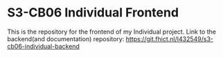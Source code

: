 # S3-CB06 Individual Frontend 

This is the repository for the frontend of my Individual project. 
Link to the backend(and documentation) repository:
https://git.fhict.nl/I432549/s3-cb06-individual-backend
